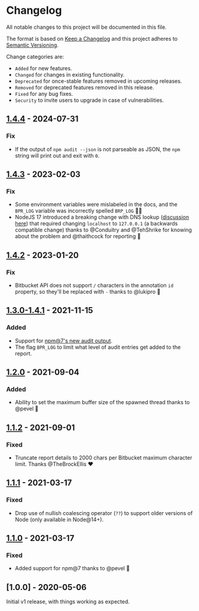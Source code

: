 # Changelog

All notable changes to this project will be documented in this file.

The format is based on [Keep a Changelog](http://keepachangelog.com/en/1.0.0/)
and this project adheres to [Semantic Versioning](http://semver.org/spec/v2.0.0.html).

Change categories are:

* `Added` for new features.
* `Changed` for changes in existing functionality.
* `Deprecated` for once-stable features removed in upcoming releases.
* `Removed` for deprecated features removed in this release.
* `Fixed` for any bug fixes.
* `Security` to invite users to upgrade in case of vulnerabilities.

## [1.4.4](https://github.com/saibotsivad/bpr-npm-audit/compare/v1.4.3...v1.4.4) - 2024-07-31

### Fix

- If the output of `npm audit --json` is not parseable as JSON, the `npm` string will print out and exit with `0`.

## [1.4.3](https://github.com/saibotsivad/bpr-npm-audit/compare/v1.4.2...v1.4.3) - 2023-02-03

### Fix

- Some environment variables were mislabeled in the docs, and the `BPR_LOG` variable was incorrectly spelled `BRP_LOG` 🤦‍♂️
- NodeJS 17 introduced a breaking change with DNS lookup ([discussion here](https://github.com/nodejs/node/issues/40702)) that required changing `localhost` to `127.0.0.1` (a backwards compatible change) thanks to @Conduitry and @TehShrike for knowing about the problem and @thaithcock for reporting 🎉

## [1.4.2] - 2023-01-20

### Fix

- Bitbucket API does not support `/` characters in the annotation `id` property, so they'll be replaced with `-` thanks to @lukipro 💪

## [1.3.0-1.4.1] - 2021-11-15

### Added

- Support for [npm@7's new audit output](https://github.com/npm/cli/blob/latest/changelogs/CHANGELOG-7.md#npm-audit).
- The flag `BPR_LOG` to limit what level of audit entries get added to the report.

## [1.2.0] - 2021-09-04

### Added

- Ability to set the maximum buffer size of the spawned thread thanks to @pevel 💪

## [1.1.2] - 2021-09-01

### Fixed

- Truncate report details to 2000 chars per Bitbucket maximum character limit. Thanks @TheBrockEllis ❤️

## [1.1.1] - 2021-03-17

### Fixed

- Drop use of nullish coalescing operator (`??`) to support older versions of Node (only available in Node@14+).

## [1.1.0] - 2021-03-17

### Fixed

- Added support for npm@7 thanks to @pevel 🎉

## [1.0.0] - 2020-05-06

Initial v1 release, with things working as expected.

[Unreleased]: https://github.com/saibotsivad/bpr-npm-audit/compare/v1.1.0...HEAD
[1.4.2]: https://github.com/saibotsivad/bpr-npm-audit/compare/v1.4.1...v1.4.2
[1.3.0-1.4.1]: https://github.com/saibotsivad/bpr-npm-audit/compare/v1.2.0...v1.4.1
[1.2.0]: https://github.com/saibotsivad/bpr-npm-audit/compare/v1.1.1...v1.2.0
[1.1.2]: https://github.com/saibotsivad/bpr-npm-audit/compare/v1.1.1...v1.1.2
[1.1.1]: https://github.com/saibotsivad/bpr-npm-audit/compare/v1.1.0...v1.1.1
[1.1.0]: https://github.com/saibotsivad/bpr-npm-audit/compare/v1.0.0...v1.1.0

